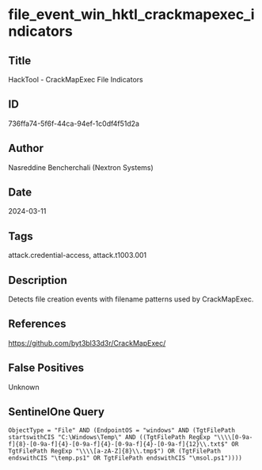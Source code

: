 # file_event_win_hktl_crackmapexec_indicators

## Title
HackTool - CrackMapExec File Indicators

## ID
736ffa74-5f6f-44ca-94ef-1c0df4f51d2a

## Author
Nasreddine Bencherchali (Nextron Systems)

## Date
2024-03-11

## Tags
attack.credential-access, attack.t1003.001

## Description
Detects file creation events with filename patterns used by CrackMapExec.

## References
https://github.com/byt3bl33d3r/CrackMapExec/

## False Positives
Unknown

## SentinelOne Query
```
ObjectType = "File" AND (EndpointOS = "windows" AND (TgtFilePath startswithCIS "C:\Windows\Temp\" AND ((TgtFilePath RegExp "\\\\[0-9a-f]{8}-[0-9a-f]{4}-[0-9a-f]{4}-[0-9a-f]{4}-[0-9a-f]{12}\\.txt$" OR TgtFilePath RegExp "\\\\[a-zA-Z]{8}\\.tmp$") OR (TgtFilePath endswithCIS "\temp.ps1" OR TgtFilePath endswithCIS "\msol.ps1"))))

```